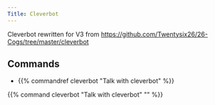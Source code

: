```yaml
---
Title: Cleverbot
---
```

Cleverbot rewritten for V3 from https://github.com/Twentysix26/26-Cogs/tree/master/cleverbot
## Commands
- {{% commandref cleverbot "Talk with cleverbot" %}}

{{% command cleverbot "Talk with cleverbot" "<message>" %}}